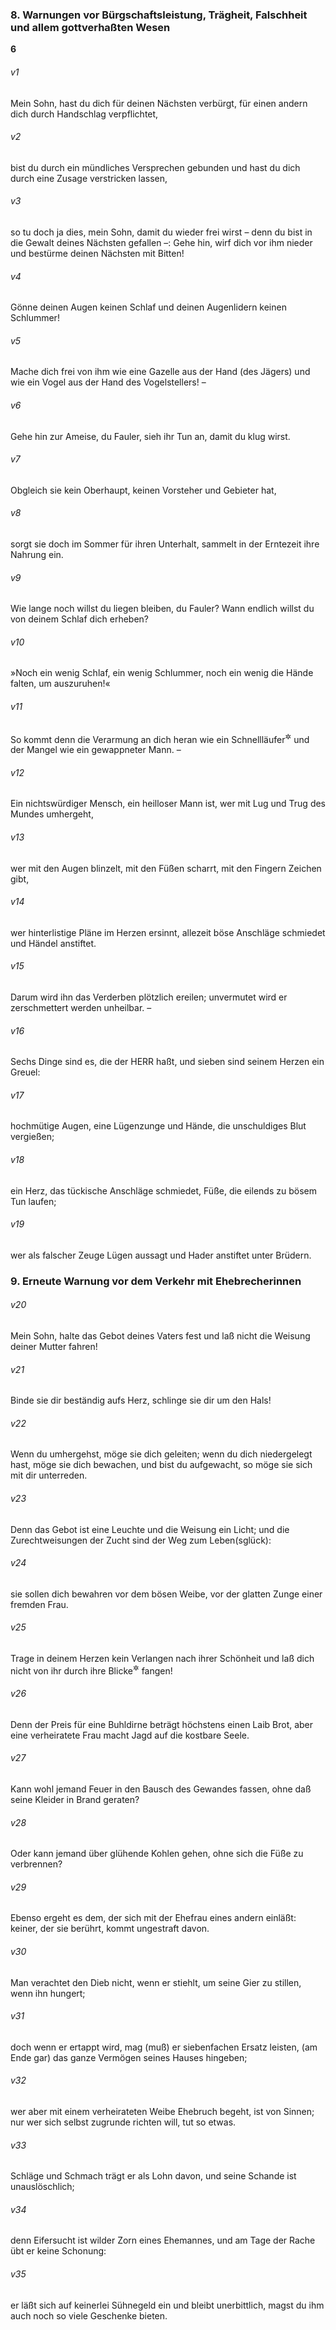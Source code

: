 ### 8. Warnungen vor Bürgschaftsleistung, Trägheit, Falschheit und allem gottverhaßten Wesen

__6__

###### v1
Mein Sohn, hast du dich für deinen Nächsten verbürgt, für einen andern dich durch Handschlag verpflichtet,

###### v2
bist du durch ein mündliches Versprechen gebunden und hast du dich durch eine Zusage verstricken lassen,

###### v3
so tu doch ja dies, mein Sohn, damit du wieder frei wirst – denn du bist in die Gewalt deines Nächsten gefallen –: Gehe hin, wirf dich vor ihm nieder und bestürme deinen Nächsten mit Bitten!

###### v4
Gönne deinen Augen keinen Schlaf und deinen Augenlidern keinen Schlummer!

###### v5
Mache dich frei von ihm wie eine Gazelle aus der Hand (des Jägers) und wie ein Vogel aus der Hand des Vogelstellers! –


###### v6
Gehe hin zur Ameise, du Fauler, sieh ihr Tun an, damit du klug wirst.

###### v7
Obgleich sie kein Oberhaupt, keinen Vorsteher und Gebieter hat,

###### v8
sorgt sie doch im Sommer für ihren Unterhalt, sammelt in der Erntezeit ihre Nahrung ein.

###### v9
Wie lange noch willst du liegen bleiben, du Fauler? Wann endlich willst du von deinem Schlaf dich erheben?

###### v10
»Noch ein wenig Schlaf, ein wenig Schlummer, noch ein wenig die Hände falten, um auszuruhen!«

###### v11
So kommt denn die Verarmung an dich heran wie ein Schnellläufer<sup title="oder: Landstreicher">&#x2732;</sup>
 und der Mangel wie ein gewappneter Mann. –


###### v12
Ein nichtswürdiger Mensch, ein heilloser Mann ist, wer mit Lug und Trug des Mundes umhergeht,

###### v13
wer mit den Augen blinzelt, mit den Füßen scharrt, mit den Fingern Zeichen gibt,

###### v14
wer hinterlistige Pläne im Herzen ersinnt, allezeit böse Anschläge schmiedet und Händel anstiftet.

###### v15
Darum wird ihn das Verderben plötzlich ereilen; unvermutet wird er zerschmettert werden unheilbar. –


###### v16
Sechs Dinge sind es, die der HERR haßt, und sieben sind seinem Herzen ein Greuel:

###### v17
hochmütige Augen, eine Lügenzunge und Hände, die unschuldiges Blut vergießen;

###### v18
ein Herz, das tückische Anschläge schmiedet, Füße, die eilends zu bösem Tun laufen;

###### v19
wer als falscher Zeuge Lügen aussagt und Hader anstiftet unter Brüdern.

### 9. Erneute Warnung vor dem Verkehr mit Ehebrecherinnen


###### v20
Mein Sohn, halte das Gebot deines Vaters fest und laß nicht die Weisung deiner Mutter fahren!

###### v21
Binde sie dir beständig aufs Herz, schlinge sie dir um den Hals!

###### v22
Wenn du umhergehst, möge sie dich geleiten; wenn du dich niedergelegt hast, möge sie dich bewachen, und bist du aufgewacht, so möge sie sich mit dir unterreden.

###### v23
Denn das Gebot ist eine Leuchte und die Weisung ein Licht; und die Zurechtweisungen der Zucht sind der Weg zum Leben(sglück):

###### v24
sie sollen dich bewahren vor dem bösen Weibe, vor der glatten Zunge einer fremden Frau.

###### v25
Trage in deinem Herzen kein Verlangen nach ihrer Schönheit und laß dich nicht von ihr durch ihre Blicke<sup title="oder: ihr Augenzwinkern">&#x2732;</sup>
 fangen!

###### v26
Denn der Preis für eine Buhldirne beträgt höchstens einen Laib Brot, aber eine verheiratete Frau macht Jagd auf die kostbare Seele.

###### v27
Kann wohl jemand Feuer in den Bausch des Gewandes fassen, ohne daß seine Kleider in Brand geraten?

###### v28
Oder kann jemand über glühende Kohlen gehen, ohne sich die Füße zu verbrennen?

###### v29
Ebenso ergeht es dem, der sich mit der Ehefrau eines andern einläßt: keiner, der sie berührt, kommt ungestraft davon.

###### v30
Man verachtet den Dieb nicht, wenn er stiehlt, um seine Gier zu stillen, wenn ihn hungert;

###### v31
doch wenn er ertappt wird, mag (muß) er siebenfachen Ersatz leisten, (am Ende gar) das ganze Vermögen seines Hauses hingeben;

###### v32
wer aber mit einem verheirateten Weibe Ehebruch begeht, ist von Sinnen; nur wer sich selbst zugrunde richten will, tut so etwas.

###### v33
Schläge und Schmach trägt er als Lohn davon, und seine Schande ist unauslöschlich;

###### v34
denn Eifersucht ist wilder Zorn eines Ehemannes, und am Tage der Rache übt er keine Schonung:

###### v35
er läßt sich auf keinerlei Sühnegeld ein und bleibt unerbittlich, magst du ihm auch noch so viele Geschenke bieten.